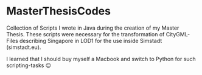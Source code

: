 # MasterThesisCodes
Collection of Scripts I wrote in Java during the creation of my Master Thesis.
These scripts were necessary for the transformation of CityGML-Files describing Singapore in LOD1 for the use inside Simstadt (simstadt.eu). 

I learned that I should buy myself a Macbook and switch to Python for such scripting-tasks 😉
